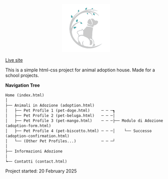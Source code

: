 ﻿<p align="center">
  <img src="Resources/logo-white.png" width="150" alt="Logo">
</p>


<a href='https://zompecuori.netlify.app/'>Live site</a> <br/>

This is a simple html-css project for animal adoption house. Made for a school projects.

**Navigation Tree**
```
Home (index.html)  
│  
├── Animali in Adozione (adoption.html)  
│   ├── Pet Profile 1 (pet-doge.html)     ─ ─ ─┓   
│   ├── Pet Profile 2 (pet-beluga.html)   ─ ─ ─│  
│   ├── Pet Profile 3 (pet-mango.html)    ─ ─ ─├── Modulo di Adozione (adoption-form.html)           
│   ├── Pet Profile 4 (pet-biscotto.html) ─ ─ ─│    └── Successo (adoption-confirmation.html)  
│   └── (Other Pet Profiles...)           ─ ─ ─┘  
│  
├── Informazioni Adozione  
│  
┕── Contatti (contact.html)  
```

Project started: 20 February 2025

